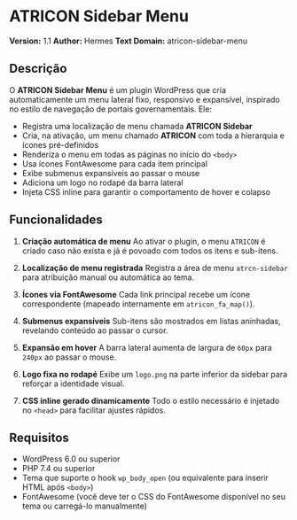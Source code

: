 # ATRICON Sidebar Menu

**Version:** 1.1
**Author:** Hermes
**Text Domain:** atricon-sidebar-menu

## Descrição

O **ATRICON Sidebar Menu** é um plugin WordPress que cria automaticamente um menu lateral fixo, responsivo e expansível, inspirado no estilo de navegação de portais governamentais. Ele:

* Registra uma localização de menu chamada **ATRICON Sidebar**
* Cria, na ativação, um menu chamado **ATRICON** com toda a hierarquia e ícones pré-definidos
* Renderiza o menu em todas as páginas no início do `<body>`
* Usa ícones FontAwesome para cada item principal
* Exibe submenus expansíveis ao passar o mouse
* Adiciona um logo no rodapé da barra lateral
* Injeta CSS inline para garantir o comportamento de hover e colapso

## Funcionalidades

1. **Criação automática de menu**
   Ao ativar o plugin, o menu `ATRICON` é criado caso não exista e já é povoado com todos os itens e sub-itens.

2. **Localização de menu registrada**
   Registra a área de menu `atrcn-sidebar` para atribuição manual ou automática ao tema.

3. **Ícones via FontAwesome**
   Cada link principal recebe um ícone correspondente (mapeado internamente em `atricon_fa_map()`).

4. **Submenus expansíveis**
   Sub-itens são mostrados em listas aninhadas, revelando conteúdo ao passar o cursor.

5. **Expansão em hover**
   A barra lateral aumenta de largura de `60px` para `240px` ao passar o mouse.

6. **Logo fixa no rodapé**
   Exibe um `logo.png` na parte inferior da sidebar para reforçar a identidade visual.

7. **CSS inline gerado dinamicamente**
   Todo o estilo necessário é injetado no `<head>` para facilitar ajustes rápidos.

## Requisitos

* WordPress 6.0 ou superior
* PHP 7.4 ou superior
* Tema que suporte o hook `wp_body_open` (ou equivalente para inserir HTML após `<body>`)
* FontAwesome (você deve ter o CSS do FontAwesome disponível no seu tema ou carregá-lo manualmente)
 